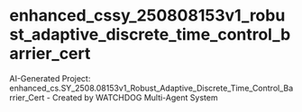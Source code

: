 # enhanced_cssy_250808153v1_robust_adaptive_discrete_time_control_barrier_cert
AI-Generated Project: enhanced_cs.SY_2508.08153v1_Robust_Adaptive_Discrete_Time_Control_Barrier_Cert - Created by WATCHDOG Multi-Agent System
